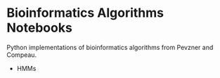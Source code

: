 # Bioinformatics Algorithms Notebooks 

Python implementations of bioinformatics algorithms from Pevzner and Compeau.

- HMMs
